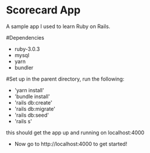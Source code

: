 # Scorecard App
A sample app I used to learn Ruby on Rails.

#Dependencies
- ruby-3.0.3
- mysql
- yarn
- bundler

#Set up
in the parent directory, run the following:
- 'yarn install'
- 'bundle install'
- 'rails db:create'
- 'rails db:migrate'
- 'rails db:seed'
- 'rails s'

this should get the app up and running on localhost:4000

- Now go to http://localhost:4000 to get started!
